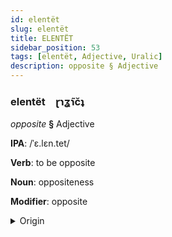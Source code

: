 ```yaml
---
id: elentët
slug: elentët
title: ELENTËT
sidebar_position: 53
tags: [elentët, Adjective, Uralic]
description: opposite § Adjective
---
```


### elentët&emsp;<span kind="abugida">ɽɿʓ̃ɿc̆ʇ</span>

*opposite* **§** Adjective

**IPA**: /ˈɛ.lɛn.tet/

**Verb**: to be opposite

**Noun**: oppositeness

**Modifier**: opposite

<details>
    <summary>Origin</summary>
    Hungarian ellentét [ˈɛlːɛnteːt]<br/>
    <em>Uralic Language Family</em>
</details>